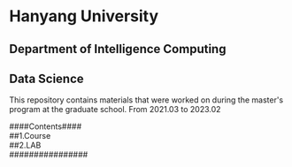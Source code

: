 # Hanyang University 
## Department of Intelligence Computing 
## Data Science

This repository contains materials that were worked on during the master's program at the graduate school. 
From 2021.03 to 2023.02

####Contents####  
##1.Course  
##2.LAB  
################
